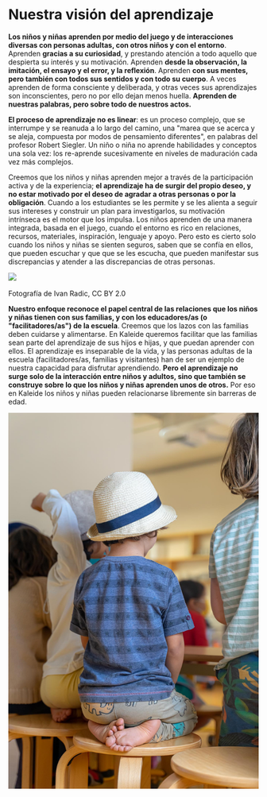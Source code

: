 # Nuestra visión del aprendizaje

**Los niños y niñas aprenden por medio del juego y de interacciones diversas con personas adultas, con otros niños y con el entorno**. Aprenden **gracias a su curiosidad**, y prestando atención a todo aquello que despierta su interés y su motivación. Aprenden **desde la observación, la imitación, el ensayo y el error, y la reflexión**. Aprenden **con sus mentes, pero también con todos sus sentidos y con todo su cuerpo**. A veces aprenden de forma consciente y deliberada, y otras veces sus aprendizajes son inconscientes, pero no por ello dejan menos huella. **Aprenden de nuestras palabras, pero sobre todo de nuestros actos.**

**El proceso de aprendizaje no es linear**: es un proceso complejo, que se interrumpe y se reanuda a lo largo del camino, una "marea que se acerca y se aleja, compuesta por modos de pensamiento diferentes", en palabras del profesor Robert Siegler. Un niño o niña no aprende habilidades y conceptos una sola vez: los re-aprende sucesivamente en niveles de maduración cada vez más complejos.

Creemos que los niños y niñas aprenden mejor a través de la participación activa y de la experiencia; **el aprendizaje ha de surgir del propio deseo, y no estar motivado por el deseo de agradar a otras personas o por la obligación**. Cuando a los estudiantes se les permite y se les alienta a seguir sus intereses y construir un plan para investigarlos, su motivación intrínseca es el motor que los impulsa. Los niños aprenden de una manera integrada, basada en el juego, cuando el entorno es rico en relaciones, recursos, materiales, inspiración, lenguaje y apoyo. Pero esto es cierto solo cuando los niños y niñas se sienten seguros, saben que se confía en ellos, que pueden escuchar y que que se les escucha, que pueden manifestar sus discrepancias y atender a las discrepancias de otras personas.

![](https://gblobscdn.gitbook.com/assets%2F-M2sbxMqqzvRCDr\_DkY9%2F-M2tT7EOWbkv\_BrRjHiX%2F-M2tTqoKDy1IWyxfxtgN%2F48072091492\_cc4cf12d12\_k.jpg?alt=media\&token=b5e91d8c-99bb-4a35-bf74-505f6ac1251c)

Fotografía de Ivan Radic, CC BY 2.0

**Nuestro enfoque reconoce el papel central de las relaciones que los niños y niñas tienen con sus familias, y con los educadores/as (o "facilitadores/as") de la escuela**. Creemos que los lazos con las familias deben cuidarse y alimentarse. En Kaleide queremos facilitar que las familias sean parte del aprendizaje de sus hijos e hijas, y que puedan aprender con ellos. El aprendizaje es inseparable de la vida, y las personas adultas de la escuela (facilitadores/as, familias y visitantes) han de ser un ejemplo de nuestra capacidad para disfrutar aprendiendo. **Pero el aprendizaje no surge solo de la interacción entre niños y adultos, sino que también se construye sobre lo que los niños y niñas aprenden unos de otros.** Por eso en Kaleide los niños y niñas pueden relacionarse libremente sin barreras de edad.

![](../../.gitbook/assets/DSC08448.jpg)
